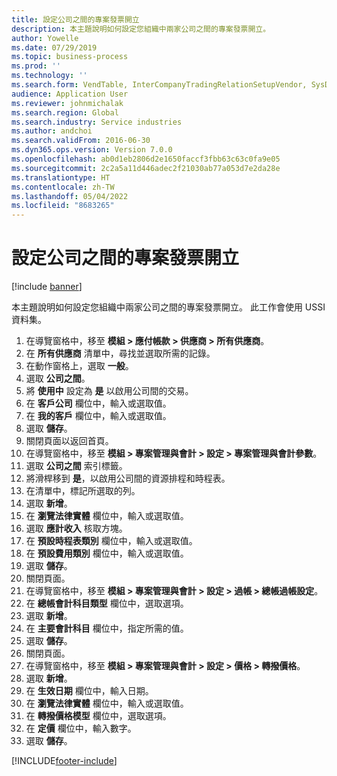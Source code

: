 ```yaml
---
title: 設定公司之間的專案發票開立
description: 本主題說明如何設定您組織中兩家公司之間的專案發票開立。
author: Yowelle
ms.date: 07/29/2019
ms.topic: business-process
ms.prod: ''
ms.technology: ''
ms.search.form: VendTable, InterCompanyTradingRelationSetupVendor, SysDataAreaSelectLookup, ProjParameters, ProjPosting, ProjTransferPrice
audience: Application User
ms.reviewer: johnmichalak
ms.search.region: Global
ms.search.industry: Service industries
ms.author: andchoi
ms.search.validFrom: 2016-06-30
ms.dyn365.ops.version: Version 7.0.0
ms.openlocfilehash: ab0d1eb2806d2e1650faccf3fbb63c63c0fa9e05
ms.sourcegitcommit: 2c2a5a11d446adec2f21030ab77a053d7e2da28e
ms.translationtype: HT
ms.contentlocale: zh-TW
ms.lasthandoff: 05/04/2022
ms.locfileid: "8683265"
---
```

# <a name="configure-intercompany-project-invoicing"></a>設定公司之間的專案發票開立

[!include [banner](../../includes/banner.md)]

本主題說明如何設定您組織中兩家公司之間的專案發票開立。 此工作會使用 USSI 資料集。

1. 在導覽窗格中，移至 **模組 > 應付帳款 > 供應商 > 所有供應商**。
2. 在 **所有供應商** 清單中，尋找並選取所需的記錄。
3. 在動作窗格上，選取 **一般**。
4. 選取 **公司之間**。
5. 將 **使用中** 設定為 **是** 以啟用公司間的交易。
6. 在 **客戶公司** 欄位中，輸入或選取值。
7. 在 **我的客戶** 欄位中，輸入或選取值。
8. 選取 **儲存**。
9. 關閉頁面以返回首頁。
10. 在導覽窗格中，移至 **模組 > 專案管理與會計 > 設定 > 專案管理與會計參數**。
11. 選取 **公司之間** 索引標籤。
12. 將滑桿移到 **是**，以啟用公司間的資源排程和時程表。
13. 在清單中，標記所選取的列。
14. 選取 **新增**。
15. 在 **瀏覽法律實體** 欄位中，輸入或選取值。
16. 選取 **應計收入** 核取方塊。
17. 在 **預設時程表類別** 欄位中，輸入或選取值。
18. 在 **預設費用類別** 欄位中，輸入或選取值。
19. 選取 **儲存**。
20. 關閉頁面。
21. 在導覽窗格中，移至 **模組 > 專案管理與會計 > 設定 > 過帳 > 總帳過帳設定**。
22. 在 **總帳會計科目類型** 欄位中，選取選項。
23. 選取 **新增**。
24. 在 **主要會計科目** 欄位中，指定所需的值。
25. 選取 **儲存**。
26. 關閉頁面。
27. 在導覽窗格中，移至 **模組 > 專案管理與會計 > 設定 > 價格 > 轉撥價格**。
28. 選取 **新增**。
29. 在 **生效日期** 欄位中，輸入日期。
30. 在 **瀏覽法律實體** 欄位中，輸入或選取值。
31. 在 **轉撥價格模型** 欄位中，選取選項。
32. 在 **定價** 欄位中，輸入數字。
33. 選取 **儲存**。



[!INCLUDE[footer-include](../../includes/footer-banner.md)]